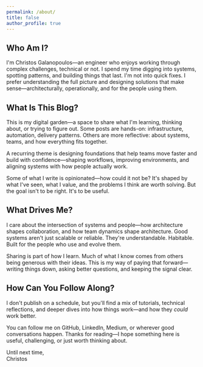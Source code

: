 ```yaml
---
permalink: /about/
title: false
author_profile: true
---
```


## Who Am I?

I'm Christos Galanopoulos—an engineer who enjoys working through complex challenges, technical or not. I spend my time digging into systems, spotting patterns, and building things that last. I'm not into quick fixes. I prefer understanding the full picture and designing solutions that make sense—architecturally, operationally, and for the people using them.

## What Is This Blog?

This is my digital garden—a space to share what I'm learning, thinking about, or trying to figure out. Some posts are hands-on: infrastructure, automation, delivery patterns. Others are more reflective: about systems, teams, and how everything fits together.

A recurring theme is designing foundations that help teams move faster and build with confidence—shaping workflows, improving environments, and aligning systems with how people actually work.

Some of what I write is opinionated—how could it not be? It's shaped by what I've seen, what I value, and the problems I think are worth solving. But the goal isn't to be right. It's to be useful.

## What Drives Me?

I care about the intersection of systems and people—how architecture shapes collaboration, and how team dynamics shape architecture. Good systems aren't just scalable or reliable. They're understandable. Habitable. Built for the people who use and evolve them.

Sharing is part of how I learn. Much of what I know comes from others being generous with their ideas. This is my way of paying that forward—writing things down, asking better questions, and keeping the signal clear.

## How Can You Follow Along?

I don't publish on a schedule, but you'll find a mix of tutorials, technical reflections, and deeper dives into how things work—and how they *could* work better.

You can follow me on GitHub, LinkedIn, Medium, or wherever good conversations happen. Thanks for reading—I hope something here is useful, challenging, or just worth thinking about.

Until next time,<br>
Christos
